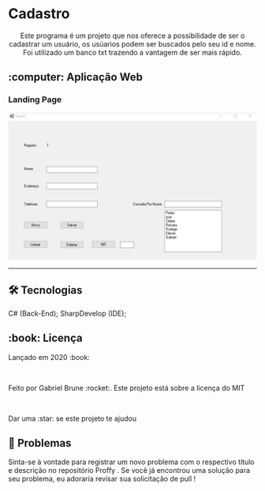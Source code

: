 # Cadastro
<p align="center"> 
  Este programa é um projeto que nos oferece a possibilidade de ser o cadastrar um usuário,
  os usúarios podem ser buscados pelo seu id e nome. Foi utilizado um banco txt trazendo a vantagem de ser mais rápido. 
 </p>
 <h2>:computer: Aplicação Web</h2>
<h3> Landing Page </h3>
<p align="center">
    <img alt="Landing-Page" title="Landing" src="assets/registerUser.gif">
</p>
<hr>
<h2> 🛠 Tecnologias</h2>
C# (Back-End);
SharpDevelop (IDE);
<br>
<h2> :book: Licença </h2>
<p>Lançado em 2020 :book:</p></br>
<p>Feito por Gabriel Brune :rocket:. Este projeto está sobre a licença do MIT</p></br>
<p>Dar uma :star: se este projeto te ajudou</p>

<h2> 🐛 Problemas</h2
<p>Sinta-se à vontade para registrar um novo problema com o respectivo título e descrição no repositório Proffy . Se você já encontrou uma solução para seu problema, eu adoraria revisar sua solicitação de pull !</p>
 
